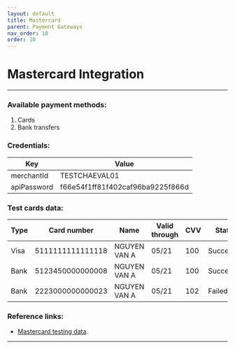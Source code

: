 ```yaml
---
layout: default
title: Mastercard
parent: Payment Gateways
nav_order: 10
order: 10
---
```


# Mastercard Integration
---

### Available payment methods:
1. Cards
2. Bank transfers

### Credentials:

|      Key      |              Value               |
| ------------- | -------------------------------- |
| merchantId    | TESTCHAEVAL01                    |
| apiPassword   | f66e54f1ff81f402caf96ba9225f866d |

### Test cards data:

| Type |  Card number   |   Name   | Valid through |   CVV   | Status  |
| ----|------------ | -------- | ------------- |-------- | ------- |
| Visa | 5111111111111118 | NGUYEN VAN A     | 05/21 |   100    | Successful|
| Bank | 5123450000000008 | NGUYEN VAN A     | 05/21  |   100    | Successful|
| Bank | 2223000000000023 | NGUYEN VAN A     | 05/21  |   102    | Failed|

### Reference links:

- [Mastercard testing data](https://na-gateway.mastercard.com/api/documentation/integrationGuidelines/supportedFeatures/testAndGoLive.html?locale=en_US).

---
